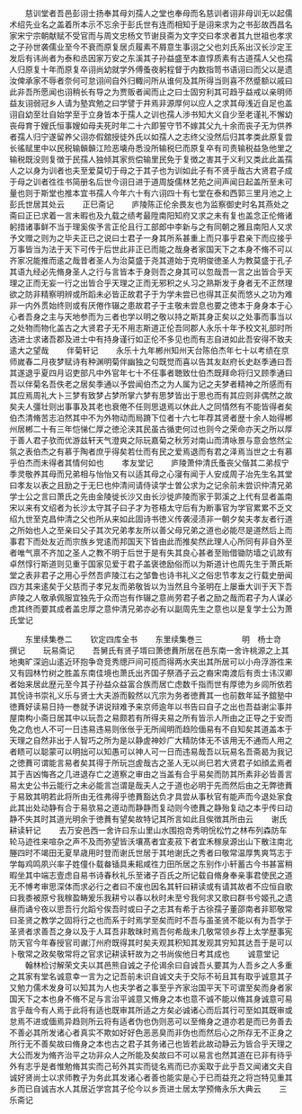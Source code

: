 <!-- { "loadSidebar": true } -->
　　慈训堂者吾邑彭诩士扬奉其母刘孺人之堂也奉母而名慈训者诩非母训无以起儒术绍先业名之盖着所本示不忘余于彭氏世有连而相知于是诩来求为之书彭故西昌名家宋宁宗朝献赋不受官而与周文忠杨文节谢艮斋为文字交曰孝求者其九世祖也孝求之子孙世袭儒业至今不衰而原复居贞履素不屑意生事诩之父也刘氏系出汉长沙定王发后有讳尚者为泰和丞因家万安之东溪其子孙益盛至本直惇质素有古道孺人父也孺人归原复十年而原复卒诩尚幼就学外傅蚤夜躬程督于内数指笥书语诩曰而父以是遗汝俾承家不辱者奈何可怠诩间自外归輙问所从谁何及其所得当则喜不然蹙额以戚曰此非吾所愿闻也诩稍长有导之为贾贩者闻而止之曰士固穷利其可趋乎益戒以亲明师益友诩弱冠乡人请为塾宾勉之曰学譬于井焉非源厚何以应人之求其母浅近自足也盖诩自幼至壮自始学至于立身皆本于孺人之训也孺人渉书知大义自少至老谨礼不懈幼丧母育于嫂氏恒事嫂如母夫死时年二十六即誓守节不嫁其父九十余而丧子无为供养者孺人归宁遂留养父诩亦假舘授徒外氏以如孺人之志终父没然后归其孝类此原复尝长徭赋里中以民税输贑贑江险恶壊舟悉没所输税巳而原复卒有司责输税益急他里之输税既没则复徴于民孺人独倾其家赀偿输里民免于复徴之害其于义利又类此此盖孺人之以身为训者也夫至爱莫切于母之于其子也为训如此子有不贤乎哉古大贤君子成于母之训者徃徃书简册名后世今诩日进于道周旋儒林艺苑之间声闻日起盖所至未可量也则于斯堂也推本宜书孺人今年六十有六诩四十有七堂在泰和西郭三里月池之上彭氏世居其处云
　　正巳斋记
　　庐陵陈正伦余畏友也为监察御史时名其燕处之斋曰正已求着一言未暇也及九载之绩考最陞南阳知府又求之未有复也盖念正伦脩诸躬措诸事鲜不当于理奚俟予言正伦且行工部郎中李新与之有同朝之雅且南阳人又求予文赠之则为之毕夫正已之说曰士君子一身其所系甚重上而只事乎君亲下而应接乎万事皆当为法于天下可传于后世此非正已而能之哉身者家国天下之本身不脩不可以齐家况能推而逺之哉昔者圣人为治莫盛于尧其道始于克明俊徳圣人为教莫盛于孔子其语九经必先脩身圣人之行与言皆本于身则吾之身其可以忽哉吾一言之出皆合乎天理之正而无妄一行之出皆合乎天理之正而无邪积之乆习之熟斯发于身者无不正然理欲之防非精察明辨或所蹈未必皆正故君子于为学未尝已也得其正矣而悠乆之功为难非一内外贯始终则或有厌倦作辍之患故君子于主敬未尝息也要之徳本于身身本于心心者吾身之主与天地参而为三者也学以明之敬以持之斯其身正矣以之处事而事当以之处物而物化盖古之大贤君子无不用志斯道正伦吾同郡人永乐十年予校文礼部时所选进士求诸吾郡及进士中有持身谨行如正伦不多见也而有志自进如此吾安得不致夫逺大之望哉
　　伴菊轩记
　　永乐十九年郴州知州天台陈伯杰年七十以考绩在京师嵗春二月夜梦赋诗有种渊明菊伴幽独之句既觉而喜以告其友赵府长史赵季通曰吾其遂退乎夏四月诏吏部凡中外官年七十不任事者聴致仕伯杰既拜命将归又顾季通曰吾以伴菊名吾佚老之居矣季通以予尝闻伯杰之为人属为记之夫梦者精神之所感而有其应焉周礼大卜三梦有致梦占梦所掌六梦有思梦皆出于思也而有其应则非偶然之故矣夫人彊壮则出事事及其老也衰倦不任则思退焉以休此人之同情然有不能皆得者矣伯杰清脩苦志泊然其中不为外物动而局蹐下位者十六七年荐其贤者歴十余人始得郴州居郴二十有三年恺悌仁厚之徳沦浃其民虽古循吏何过也则今之荣命亦天之所以厚于善人君子欤而优游兹轩天气澄爽之际玩嘉菊之秋芳对南山而清咏景与意会悠然尘氛之表伯杰之有慕于陶者庶乎得矣若仕而有民之爱焉退而有君之泽焉当世之士有慕乎伯杰而未得者其情何如也
　　孝友堂记
　　庐陵萧仲清氏蚤丧父偕其二弟叔宁季灵敬养其母而兄弟相与怡怡又有以适其母之心寖有闻于人安成周子冶先生名其堂曰孝友以表之且励之于无巳也仲清间请侍读学士曽公求为之记余前未尝识仲清兄弟学士公之言曰萧氏之先由金陵徙长沙又由长沙徙庐陵而家于郭溪之上代有显者盖南宋以来有文绍者为长沙太守其子曰子才为苍梧太守后有为断事官为学官累累不乏文绍九世至克昌仲清之父也所从来如此固诗书徳义传袭浸渍非一朝夕矣夫孝友者行道之所始也人之至亲曰父子其次兄弟孝友所以善父母兄弟之道也必能尽是道然后上而事君下而处友近而宗族乡党逺而邦国天下皆由此而推矣然此理人心所同有非自外至者唯气禀不齐加之圣人之教不明于后世于是有失其良心甚者至贻借锄防墙之讥故有卓然惇行斯道则见重于国家见爱于君子盖褒徳励俗而以为斯道计也周先生于萧氏斯堂之表非君子之用心乎然吾庐陵江右之邹鲁也诗书礼义之俗忠节孝友之行载史册闻四方其来逺矣于父慈而子孝兄友而弟敬皆以为当然且今圣明在上屡垂大训于天下吾庐陵之人敬承佩服宜独先于众而岂有作辍之意尚劳君子者之励之哉而君子为人谋必虑其终而要其成者盖忠厚之意仲清兄弟亦必有以副周先生之意也以是复学士公为萧氏堂记







　　东里续集巻二
　　钦定四库全书
　　东里续集巻三　　　　　明　杨士竒　撰记
　　玩易斋记
　　吾舅氏有贤子壻曰萧徳蕡所居在邑东南一舍许桃源之上其地夷旷深逈山逺近环抱争竒竞秀牕戸间可揽而得两水夹出其所居可以小舟浮游徃来又有园林竹树之胜盖东南佳境也萧氏出齐国子祭酒子云之裔宋南渡后有贡士讳汉卿者始来居此歴元至今其子孙益众益富合族而居亡虑数千指而世有厚徳为乡闾所依若其恱诗书崇礼义乐与贤士大夫游而毅然以亢宗为务者徳蕡其一也前数年延予舘塾中徳蕡好读易日持一巻就予讲说辩难予来京师逾年以书告曰自子之出也吾益谢尘事并屋南构小斋日居其中以玩吾之易颇若有所得夫易之所有皆示人所由之正导之于安而免之危也人不可一日违易违易则伥伥乎无所闿明而趋险偭易有不自知矣其道盖本于天理之自然非出于人智巧之所为是以静虗神妙广大精防体无不该用无不通而人用之者瞆可以聪蒙可以明拙可以知愚可以神人可一日而违易哉吾以玩易名吾斋曷为我记之徳蕡可谓能言易者矣其得于所玩岂虗哉古之圣人无以尚巳若大贤君子如顔孟焉者其于吉凶悔吝之几进退存亡之道察之审由之当盖有合乎易矣而防其所素非必皆善言易太史公书云能行之未必能言岂谓是哉夫人之于道也必明于先而然后由之无弊徳蕡于易致其明若此将所由无徃弗得乎徳蕡豁达负才具尝从事秋官有能声而今退处家食此其出处动静有合于易欤易之道动而静静而复动则今徳蕡之静殆复动之本乎传曰动静不失其时其道光明余于徳蕡有望矣故特记其所言如此且俟徴其所由云
　　谢氏耕读轩记
　　去万安邑西一舍许曰东山里山水围抱竒秀明恱松竹之林布列森防车轮马迹徃来喧杂之声不及而弥望皆沃壤髙者宜麦菽下者宜禾稼泉源出山下散注南北塍四时不竭田无夏旱歳用时登而谢氏世居于其地谢氏之秀者曰敬常温厚隽爽笃志于学每鸡鸣夙兴率子姓僮仆载畚锸具耒耜咸徃力田所居之东别作小轩蓄古今书甚富稍暇坐其中端志壹虑自易书诗春秋礼乐至诸子百氏之所记载自脩身奉亲事君使民之道无不愽考审思深体而求必行之者曰不废也因名其轩曰耕读或有请其故者不应恒自歌曰我黍被原兮我稼盈畴爰乐我耕兮以春以秋时未至兮我何求又歌曰群书兮姬孔之遗昼而诵兮夜以思吾行允蹈兮俟吾时或曰子之志其有希于古徐孺子董邵南者非耶敬常曰圣贤之教学之固将行之也而系于时焉学至矣而时不吾与虽圣贤不能以有为吾学于圣贤者求善吾之身以及于人耳吾非敢昩时焉吾何希哉未几敬常领乡荐上太学歴事宪防天官今年春授官司谳汀州府既得其时矣夫观其积知其发观其穷知其达吾于是可以卜敬常之政矣敬常将之官求记耕读轩故为之书尚俟他日考其成也
　　诚意堂记
　　翰林检讨解荣文夫以其邑熊自诚之子伦谒余曰自诚吾乆要其为人吾乡之人多重之其家有堂名诚意幸一言为之记吾前未识自诚文夫于交际不茍且其有取乎诚意其子又勉力儒术发身可以知其为人也夫学者之事至乎齐家治国平天下可谓至矣而身者家国天下之本也身不脩不足与言治平诚意又脩身之本也意不诚不能以脩其身诚意可易言乎哉今有人焉于此将有适也既审其所适之方矣必诚诸心而后其行可至如其既审或怠焉不进或偭焉异趋则所云将有适者伪也伪则恶可以至脩身之道亦若是而已务善去不善必其所发诸心者真实不欺如好好色恶恶臭而非伪也而然后心之所存无不正身之所行无不善矣故曰脩身之本也古之君子其务诸己也皆若此故动静云为皆合乎天理之大公而发为脩齐治平之功非众人之所能及矣故曰不可以易言也然其道在已非有待乎外有志乎是者惟勉脩其实而己茍外其实而徒名焉而已亦奚取于此乎吾又闻诸文夫自诚好贤尚士以求师教子为务此其发诸心者善也能实是心于已而益充之将岂特见重其乡而已自诚吉水人其居近学宫其子伦今以乡贡进士居太学预脩永乐大典云
　　三乐斋记
